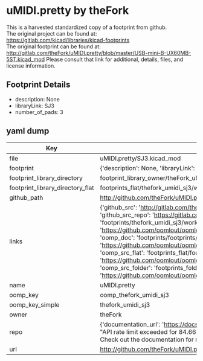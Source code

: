 # uMIDI.pretty by theFork  
This is a harvested standardized copy of a footprint from github.  
The original project can be found at:  
https://gitlab.com/kicad/libraries/kicad-footprints  
The original footprint can be found at:
http://gitlab.com/theFork/uMIDI.pretty/blob/master/USB-mini-B-UX60MB-5ST.kicad_mod
Please consult that link for additional, details, files, and license information.  
## Footprint Details
* description: None  
* libraryLink: SJ3  
* number_of_pads: 3  
## yaml dump  
| Key | Value |  
| --- | --- |  
| file | uMIDI.pretty/SJ3.kicad_mod |  
| footprint | {'description': None, 'libraryLink': 'SJ3', 'number_of_pads': 3} |  
| footprint_library_directory | footprint_library_owner/theFork_uMIDI.pretty |  
| footprint_library_directory_flat | footprints_flat/thefork_umidi_sj3/working |  
| github_path | http://github.com/theFork/uMIDI.pretty/blob/master/SJ3.kicad_mod |  
| links | {'github_src': 'http://gitlab.com/theFork/uMIDI.pretty/blob/master/USB-mini-B-UX60MB-5ST.kicad_mod', 'github_src_repo': 'https://gitlab.com/kicad/libraries/kicad-footprints', 'oomp_bot': 'footprints/thefork_umidi_sj3/working', 'oomp_bot_github': 'https://github.com/oomlout/oomlout_oomp_footprint_bot/tree/main/footprints/thefork_umidi_sj3/working', 'oomp_doc': 'footprints/footprints/theFork/uMIDI/SJ3/working/', 'oomp_doc_github': 'https://github.com/oomlout/oomlout_oomp_footprint_doc/tree/main/footprints/footprints/theFork/uMIDI/SJ3/working', 'oomp_src_flat': 'footprints_flat/footprints_flat/thefork_umidi_sj3/working', 'oomp_src_flat_github': 'https://github.com/oomlout/oomlout_oomp_footprint_src/tree/main/footprints_flat/thefork_umidi_sj3/working', 'oomp_src_folder': 'footprints_folder/footprints_folder/theFork/uMIDI/SJ3/working', 'oomp_src_folder_github': 'https://github.com/oomlout/oomlout_oomp_footprint_src/tree/main/footprints_folder/theFork/uMIDI/SJ3/working'} |  
| name | uMIDI.pretty |  
| oomp_key | oomp_thefork_umidi_sj3 |  
| oomp_key_simple | thefork_umidi_sj3 |  
| owner | theFork |  
| repo | {'documentation_url': 'https://docs.github.com/rest/overview/resources-in-the-rest-api#rate-limiting', 'message': "API rate limit exceeded for 84.66.173.59. (But here's the good news: Authenticated requests get a higher rate limit. Check out the documentation for more details.)"} |  
| url | http://github.com/theFork/uMIDI.pretty |  

